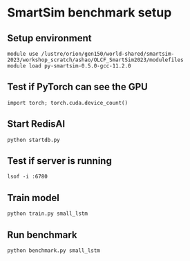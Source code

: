 # SmartSim benchmark setup

## Setup environment

    module use /lustre/orion/gen150/world-shared/smartsim-2023/workshop_scratch/ashao/OLCF_SmartSim2023/modulefiles
    module load py-smartsim-0.5.0-gcc-11.2.0

## Test if PyTorch can see the GPU

    import torch; torch.cuda.device_count()

## Start RedisAI

    python startdb.py

## Test if server is running

    lsof -i :6780

## Train model

    python train.py small_lstm

## Run benchmark

    python benchmark.py small_lstm
